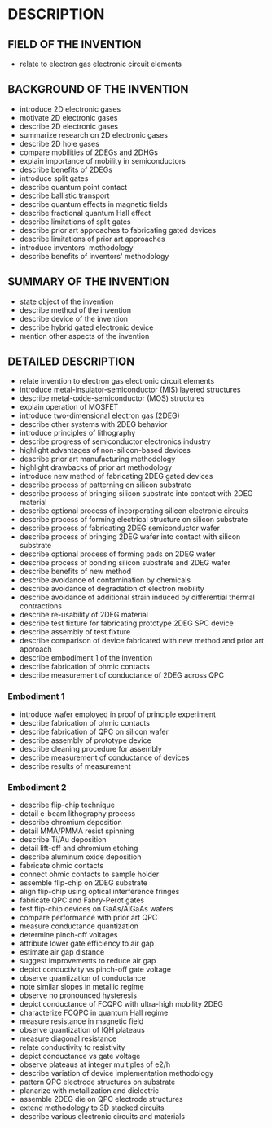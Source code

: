 # DESCRIPTION

## FIELD OF THE INVENTION

- relate to electron gas electronic circuit elements

## BACKGROUND OF THE INVENTION

- introduce 2D electronic gases
- motivate 2D electronic gases
- describe 2D electronic gases
- summarize research on 2D electronic gases
- describe 2D hole gases
- compare mobilities of 2DEGs and 2DHGs
- explain importance of mobility in semiconductors
- describe benefits of 2DEGs
- introduce split gates
- describe quantum point contact
- describe ballistic transport
- describe quantum effects in magnetic fields
- describe fractional quantum Hall effect
- describe limitations of split gates
- describe prior art approaches to fabricating gated devices
- describe limitations of prior art approaches
- introduce inventors' methodology
- describe benefits of inventors' methodology

## SUMMARY OF THE INVENTION

- state object of the invention
- describe method of the invention
- describe device of the invention
- describe hybrid gated electronic device
- mention other aspects of the invention

## DETAILED DESCRIPTION

- relate invention to electron gas electronic circuit elements
- introduce metal-insulator-semiconductor (MIS) layered structures
- describe metal-oxide-semiconductor (MOS) structures
- explain operation of MOSFET
- introduce two-dimensional electron gas (2DEG)
- describe other systems with 2DEG behavior
- introduce principles of lithography
- describe progress of semiconductor electronics industry
- highlight advantages of non-silicon-based devices
- describe prior art manufacturing methodology
- highlight drawbacks of prior art methodology
- introduce new method of fabricating 2DEG gated devices
- describe process of patterning on silicon substrate
- describe process of bringing silicon substrate into contact with 2DEG material
- describe optional process of incorporating silicon electronic circuits
- describe process of forming electrical structure on silicon substrate
- describe process of fabricating 2DEG semiconductor wafer
- describe process of bringing 2DEG wafer into contact with silicon substrate
- describe optional process of forming pads on 2DEG wafer
- describe process of bonding silicon substrate and 2DEG wafer
- describe benefits of new method
- describe avoidance of contamination by chemicals
- describe avoidance of degradation of electron mobility
- describe avoidance of additional strain induced by differential thermal contractions
- describe re-usability of 2DEG material
- describe test fixture for fabricating prototype 2DEG SPC device
- describe assembly of test fixture
- describe comparison of device fabricated with new method and prior art approach
- describe embodiment 1 of the invention
- describe fabrication of ohmic contacts
- describe measurement of conductance of 2DEG across QPC

### Embodiment 1

- introduce wafer employed in proof of principle experiment
- describe fabrication of ohmic contacts
- describe fabrication of QPC on silicon wafer
- describe assembly of prototype device
- describe cleaning procedure for assembly
- describe measurement of conductance of devices
- describe results of measurement

### Embodiment 2

- describe flip-chip technique
- detail e-beam lithography process
- describe chromium deposition
- detail MMA/PMMA resist spinning
- describe Ti/Au deposition
- detail lift-off and chromium etching
- describe aluminum oxide deposition
- fabricate ohmic contacts
- connect ohmic contacts to sample holder
- assemble flip-chip on 2DEG substrate
- align flip-chip using optical interference fringes
- fabricate QPC and Fabry-Perot gates
- test flip-chip devices on GaAs/AlGaAs wafers
- compare performance with prior art QPC
- measure conductance quantization
- determine pinch-off voltages
- attribute lower gate efficiency to air gap
- estimate air gap distance
- suggest improvements to reduce air gap
- depict conductivity vs pinch-off gate voltage
- observe quantization of conductance
- note similar slopes in metallic regime
- observe no pronounced hysteresis
- depict conductance of FCQPC with ultra-high mobility 2DEG
- characterize FCQPC in quantum Hall regime
- measure resistance in magnetic field
- observe quantization of IQH plateaus
- measure diagonal resistance
- relate conductivity to resistivity
- depict conductance vs gate voltage
- observe plateaus at integer multiples of e2/h
- describe variation of device implementation methodology
- pattern QPC electrode structures on substrate
- planarize with metallization and dielectric
- assemble 2DEG die on QPC electrode structures
- extend methodology to 3D stacked circuits
- describe various electronic circuits and materials

